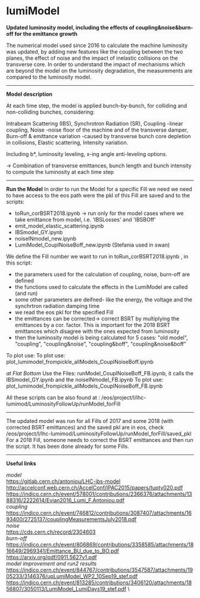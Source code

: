 # lumiModel
**Updated luminosity model, including the effects of coupling&amp;noise&amp;burn-off for the emittance growth**

The numerical model used since 2016 to calculate the machine luminosity was updated, by adding new features like the coupling between the two planes, the effect of noise and the impact of inelastic collisions on the transverse core. In order to understand the impact of mechanisms which are beyond the model on the luminosity degradation, the measurements are compared to the luminosity model.
***
**Model description**

At each time step, the model is applied bunch-by-bunch, 
for colliding and non-colliding bunches, considering:

Intrabeam Scattering (IBS),
Synchrotron Radiation (SR),
Coupling
-linear coupling,
Noise
-noise floor of the machine and of the transverse damper,
Burn-off & emittance variation
-caused by transverse bunch core depletion in collisions,
Elastic scattering,
Intensity variation.

Including b*, luminosity leveling, x-ing angle anti-leveling options.

→ Combination of transverse emittances, bunch length and bunch intensity to compute the luminosity at each time step
***
**Run the Model** 
In order to run the Model for a specific Fill we need we need to have access to the eos path were the pkl of this Fill are saved and to the scripts: 
* toRun_corBSRT2018.ipynb -> run only for the model cases where we take emittance from model, i.e. 'IBSLosses' and 'IBSBOff'
* emit_model_elastic_scattering.ipynb 
* IBSmodel_GY.ipynb 
* noiseINmodel_new.ipynb 
* LumiModel_CouplNoiseBoff_new.ipynb
(Stefania used in swan)

We define the Fill number we want to run in toRun_corBSRT2018.ipynb , in this script:
*  the parameters used for the calculation of coupling, noise, burn-off are defined
*  the functions used to calculate the effects in the LumiModel are called (and run)
*  some other parameters are deifned- like the energy, the voltage and the synchrtron radiation damping time
*  we read the eos pkl for the specified Fill  
*  the emittances can be corrected-> correct BSRT by multiplying the emittances by a cor. factor. This is important for the 2018 BSRT emittances which disagree with the ones expected from luminosity
*  then the luminosity model is being calculated for 5 cases: "old model", "coupling", "coupling&noise", "coupling&boff", "coupling&noise&boff"

To plot use: To plot use: plot_lumimodel_frompickle_allModels_CouplNoiseBoff.ipynb

*at Flat Bottom*
Use the Files: runModel_CouplNoiseBoff_FB.ipynb, it calls the IBSmodel_GY.ipynb and the noiseINmodel_FB.ipynb
To plot use: plot_lumimodel_frompickle_allModels_CouplNoiseBoff_FB.ipynb

All these scripts can be also found at : /eos/project/l/lhc-lumimod/LuminosityFollowUp/runModel_forFill

***
The updated model was run for all Fills of 2017 and some 2018 (with corrected BSRT emittances) and the saved pkl are in eos, check /eos/project/l/lhc-lumimod/LuminosityFollowUp/runModel_forFill/saved_pkl
For a 2018 Fill, someone needs to correct the BSRT emittances and then run the script. It has been done already for some Fills.

***
**Useful links** 

*model* \
https://gitlab.cern.ch/antoniou/LHC-ibs-model \
http://accelconf.web.cern.ch/AccelConf/IPAC2015/papers/tupty020.pdf \
https://indico.cern.ch/event/578001/contributions/2366376/attachments/1388316/2222614/Evian2016_Lumi_F.Antoniou.pdf \
*coupling* \
https://indico.cern.ch/event/746812/contributions/3087407/attachments/1693400/2725137/couplingMeasurementsJuly2018.pdf \
*noise* \
https://cds.cern.ch/record/2304603 \
*burn-off* \
https://indico.cern.ch/event/806869/contributions/3358585/attachments/1816649/2969341/Emittance_BU_due_to_BO.pdf \
https://arxiv.org/pdf/0911.5627v1.pdf \
*model improvement and run2 results* \
https://indico.cern.ch/event/844767/contributions/3547587/attachments/1905233/3146376/upLumiModel_WP2_10Sep19_stef.pdf \
https://indico.cern.ch/event/813285/contributions/3406120/attachments/1856807/3050113/LumiModel_LumiDays19_stef.pdf \


